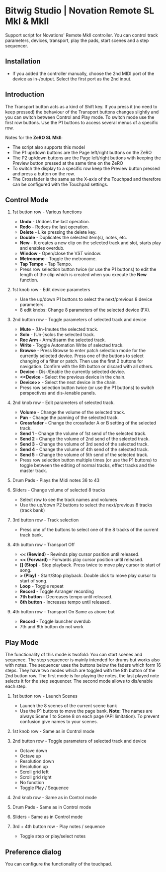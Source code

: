 # Bitwig Studio | Novation Remote SL MkI & MkII

Support script for Novations' Remote MkII controller. You can control track parameters, devices, transport, play the pads, start scenes and a step sequencer.

## Installation

* If you added the controller manually, choose the 2nd MIDI port of the device as in-/output. Select the first port as the 2nd input.

## Introduction

The Transport button acts as a kind of Shift key. If you press it (no need to keep pressed) the behaviour of the Transport buttons changes slightly and you can switch between Control and Play mode. To switch mode use the first row buttons.
Use the P1 buttons to access several menus of a specific row.

Notes for the **ZeRO SL MkII**:

* The script also supports this model
* The P1 up/down buttons are the Page left/right buttons on the ZeRO
* The P2 up/down buttons are the Page left/right buttons with keeping the Preview button pressed at the same time on the ZeRO
* To switch the display to a specific row keep the Preview button pressed and press a button on the row.
* The Crossfader is the same as the X-axis of the Touchpad and therefore can be configured with the Touchpad settings.

## Control Mode

1. 1st button row - Various functions
    * **Undo** - Undoes the last operation.
    * **Redo** - Redoes the last operation.
    * **Delete** - Like pressing the delete key.
    * **Double** - Duplicates the selected item(s), notes, etc.
    * **New** - It creates a new clip on the selected track and slot, starts play and enables overdub.
    * **Window** - Open/close the VST window.
    * **Metronome** - Toggle the metronome.
    * **Tap Tempo** - Tap Tempo.
    * Press row selection button twice (or use the P1 buttons) to edit the length of the clip which is created when you execute the **New** function.

2. 1st knob row - Edit device parameters
    * Use the up/down P1 buttons to select the next/previous 8 device parameters.
    * 8 edit knobs: Change 8 parameters of the selected device (FX).

3. 2nd button row - Toggle parameters of selected track and device
    * **Mute** - (Un-)mutes the selected track.
    * **Solo** - (Un-)solos the selected track.
    * **Rec Arm** - Arm/disarm the selected track.
    * **Write** - Toggle Automation Write of selected track.
    * **Browse** - Press Browse to enter patch selection mode for the currently selected device. Press one of the buttons to select changing of a filter or patch. Then use the first 2 buttons for navigation. Confirm with the 8th button or discard with all others.
    * **Device** - Dis-/Enable the currently selected device.
    * **<<Device** - Select the previous device in the chain.
    * **Device>>** - Select the next device in the chain.
    * Press row selection button twice (or use the P1 buttons) to switch perspectives and dis-/enable panels.

4. 2nd knob row - Edit parameters of selected track.
    * **Volume** - Change the volume of the selected track.
    * **Pan** - Change the panning of the selected track.
    * **Crossfader** - Change the crossfader A or B setting of the selected track.
    * **Send 1** - Change the volume of 1st send of the selected track.
    * **Send 2** - Change the volume of 2nd send of the selected track.
    * **Send 3** - Change the volume of 3rd send of the selected track.
    * **Send 4** - Change the volume of 4th send of the selected track.
    * **Send 5** - Change the volume of 5th send of the selected track.
    * Press row selection button multiple times (or use the P1 buttons) to toggle between the editing of normal tracks, effect tracks and the master track.

5. Drum Pads - Plays the Midi notes 36 to 43

6. Sliders - Change volume of selected 8 tracks
    * Select row to see the track names and volumes
    * Use the up/down P2 buttons to select the next/previous 8 tracks (track bank)
  
7. 3rd button row - Track selection
    * Press one of the buttons to select one of the 8 tracks of the current track bank.

8. 4th button row - Transport Off
    * **<< (Rewind)** - Rewinds play cursor position until released.
    * **<< (Forward)** - Forwards play cursor position until released.
    * **[] (Stop)** - Stop playback. Press twice to move play cursor to start of song.
    * **> (Play)** - Start/Stop playback. Double click to move play cursor to start of song.
    * **Loop** - Toggle repeat
    * **Record** - Toggle Arranger recording
    * **7th button** - Decreases tempo until released.
    * **8th button** - Increases tempo until released.

9. 4th button row - Transport On
    Same as above but
    * **Record** - Toggle launcher overdub
    * 7th and 8th button do not work

## Play Mode

The functionality of this mode is twofold: You can start scenes and sequence.
The step sequencer is mainly intended for drums but works also with notes.
The sequencer uses the buttons below the faders which form 16 steps.
They have two modes which are toggled with the 8th button of the 2nd button row.
The first mode is for playing the notes, the last played note selects it for the step sequencer. The second mode allows to dis/enable each step.

1. 1st button row - Launch Scenes
    * Launch the 8 scenes of the current scene bank
    * Use the P1 buttons to move the page bank. **Note:** The names are always Scene 1 to Scene 8 on each page (API limitation). To prevent confusion give names to your scenes.

2. 1st knob row - Same as in Control mode

3. 2nd button row - Toggle parameters of selected track and device
    * Octave down
    * Octave up
    * Resolution down
    * Resolution up
    * Scroll grid left
    * Scroll grid right
    * No function
    * Toggle Play / Sequence

4. 2nd knob row - Same as in Control mode

5. Drum Pads - Same as in Control mode

6. Sliders - Same as in Control mode
  
7. 3rd + 4th button row - Play notes / sequence
    * Toggle step or play/select notes

## Preference dialog

You can configure the functionality of the touchpad.